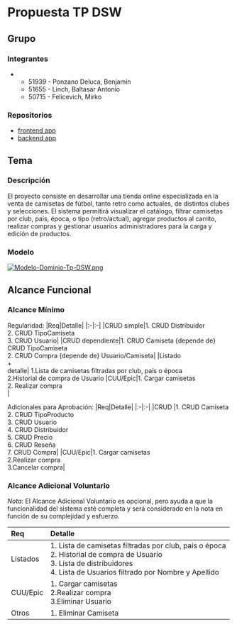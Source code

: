 # Propuesta TP DSW

## Grupo
### Integrantes
* -	51939 - Ponzano Deluca, Benjamin 
  -	51655 - Linch, Baltasar Antonio 
  -	50715 - Felicevich, Mirko 


### Repositorios
* [frontend app](http://hyperlinkToGihubOrGitlab)
* [backend app](https://github.com/BenjaPonzano/tp-backend-dsw.git)


## Tema
### Descripción
El proyecto consiste en desarrollar una tienda online especializada en la venta de camisetas de fútbol, tanto retro como actuales, de distintos clubes y selecciones. El sistema permitirá visualizar el catálogo, filtrar camisetas por club, país, época, o tipo (retro/actual), agregar productos al carrito, realizar compras y gestionar usuarios administradores para la carga y edición de productos.

### Modelo
[![Modelo-Dominio-Tp-DSW.png](https://i.postimg.cc/7L0Lq6mt/Modelo-Dominio-Tp-DSW.png)](https://postimg.cc/Ty2x9R8n)



## Alcance Funcional 

### Alcance Mínimo

Regularidad:
|Req|Detalle|
|:-|:-|
|CRUD simple|1. CRUD Distribuidor<br>2. CRUD TipoCamiseta<br>3. CRUD Usuario|
|CRUD dependiente|1. CRUD Camiseta {depende de} CRUD TipoCamiseta<br>2. CRUD Compra {depende de}  Usuario/Camiseta|
|Listado<br>+<br>detalle| 1.Lista de camisetas filtradas por club, país o época<br> 2.Historial de compra de Usuario
|CUU/Epic|1. Cargar camisetas<br>2. Realizar compra<br>|


Adicionales para Aprobación:
|Req|Detalle|
|:-|:-|
|CRUD |1. CRUD Camiseta<br>2. CRUD TipoProducto<br>3. CRUD Usuario<br>4. CRUD Distribuidor<br>5. CRUD Precio<br>6. CRUD Reseña<br>7. CRUD Compra|
|CUU/Epic|1. Cargar camisetas<br>2.Realizar compra<br>3.Cancelar compra|

### Alcance Adicional Voluntario

*Nota*: El Alcance Adicional Voluntario es opcional, pero ayuda a que la funcionalidad del sistema esté completa y será considerado en la nota en función de su complejidad y esfuerzo.

|Req|Detalle|
|:-|:-|
|Listados |1. Lista de camisetas filtradas por club, país o época <br>2. Historial de compra de Usuario <br>3. Lista de distribuidores <br>4. Lista de Usuarios filtrado por Nombre y Apellido|
|CUU/Epic|1. Cargar camisetas <br>2.Realizar compra <br>3.Eliminar Usuario|
|Otros|1. Eliminar Camiseta|




